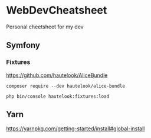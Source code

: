 # WebDevCheatsheet
Personal cheetsheet for my dev

## Symfony



### Fixtures

https://github.com/hautelook/AliceBundle

```
composer require --dev hautelook/alice-bundle 
```

```
php bin/console hautelook:fixtures:load
```

## Yarn

https://yarnpkg.com/getting-started/install#global-install
